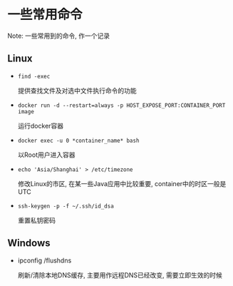# 一些常用命令

Note: 一些常用到的命令, 作一个记录

## Linux

* `find -exec`

  提供查找文件及对选中文件执行命令的功能

* `docker run -d --restart=always -p HOST_EXPOSE_PORT:CONTAINER_PORT image`

  运行docker容器

* `docker exec -u 0 *container_name* bash`

  以Root用户进入容器

* `echo 'Asia/Shanghai' > /etc/timezone`

  修改Linux的市区, 在某一些Java应用中比较重要, container中的时区一般是UTC

* `ssh-keygen -p -f ~/.ssh/id_dsa`

  重置私钥密码

## Windows

* ipconfig /flushdns

  刷新/清除本地DNS缓存, 主要用作远程DNS已经改变, 需要立即生效的时候